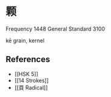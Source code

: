 # 颗
Frequency 1448
General Standard 3100

kē
grain, kernel

## References
- [[HSK 5]]
- [[14 Strokes]]
- [[頁 Radical]]